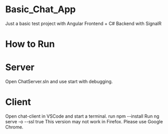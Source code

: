# Basic_Chat_App
Just a basic test project with Angular Frontend + C# Backend with SignalR

# How to Run

# Server
Open ChatServer.sln and use start with debugging.

# Client
Open chat-client in VSCode and start a terminal.
run npm --install
Run ng serve -o --ssl true
This version may not work in Firefox. Please use Google Chrome. 



